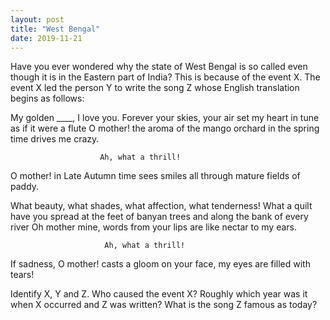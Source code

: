 ```yaml
---
layout: post
title: "West Bengal"
date: 2019-11-21  
---
```



Have you ever wondered why the state of West Bengal is so called even though it is in the Eastern part of India? This is because of the event X. The event X led the person Y to write the song Z whose English translation begins as follows:

My golden ____, I love you.
Forever your skies, your air set my heart in tune as if it were a flute
O mother! the aroma of the mango orchard in the spring time drives me crazy.

                        Ah, what a thrill!

O mother! in Late Autumn time sees smiles all through mature fields of paddy.

What beauty, what shades, what affection, what tenderness!
What a quilt have you spread at the feet of banyan trees and along the bank of every river
Oh mother mine, words from your lips are like nectar to my ears.

                         Ah, what a thrill!

If sadness, O mother! casts a gloom on your face, my eyes are filled with tears!

Identify X, Y and Z.
Who caused the event X?
Roughly which year was it when X occurred and Z was written?
What is the song Z famous as today?
